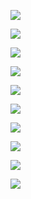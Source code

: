 ![](https://www.nta.go.jp/tmp/c8fe6fb4-9743-4b6e-9338-0caff4564721/images/5e1b97387a2cff4750304787274fc82401da454d305c38092c8837339294f31c.jpg)

![](https://www.nta.go.jp/tmp/c8fe6fb4-9743-4b6e-9338-0caff4564721/images/202088d7beffcbc84221f5a8ede6d14e0ec4a4b45fee7db3733bdc3a739bc78b.jpg)

![](https://www.nta.go.jp/tmp/c8fe6fb4-9743-4b6e-9338-0caff4564721/images/47556e5b5c83569e5f7b049cb3bbb56131aead49bfd08414cfb2e5411c3f72f5.jpg)

![](https://www.nta.go.jp/tmp/c8fe6fb4-9743-4b6e-9338-0caff4564721/images/79d3868e66023ed89fd4635ef615344d5d334a7e440dc53314829c5332c4f03f.jpg)

![](https://www.nta.go.jp/tmp/c8fe6fb4-9743-4b6e-9338-0caff4564721/images/02f97168e1eaf397c2a2a28ff0f7299102fedc4103be42d28f6109ab0384ef97.jpg)

![](https://www.nta.go.jp/tmp/c8fe6fb4-9743-4b6e-9338-0caff4564721/images/b73125c13d9d9d27d4fad37275bd3326b44a165b5b6260e8f9768214dd7a819a.jpg)

![](https://www.nta.go.jp/tmp/c8fe6fb4-9743-4b6e-9338-0caff4564721/images/e02b32d4b63ef6470ca36aa6bf7ef79b047925266a1dec99904006c3c0994770.jpg)

![](https://www.nta.go.jp/tmp/c8fe6fb4-9743-4b6e-9338-0caff4564721/images/7c57796603e3c82a4bddf79345f0fb373495bdf1cc607f7090ac390eab18f23d.jpg)

![](https://www.nta.go.jp/tmp/c8fe6fb4-9743-4b6e-9338-0caff4564721/images/52945185f8fac28ef565e3eadcf09269884242a4ae416969623cd524660c9f81.jpg)

![](https://www.nta.go.jp/tmp/c8fe6fb4-9743-4b6e-9338-0caff4564721/images/c567a529799b2549c5d04b9645c69c7949a9c57d12f1cc30b4239bf807e62984.jpg)
